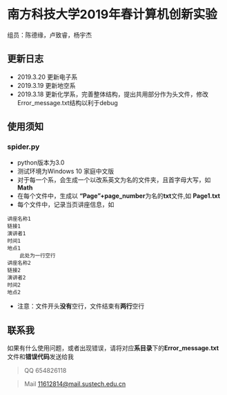 ﻿﻿﻿﻿﻿﻿﻿﻿# 南方科技大学2019年春计算机创新实验组员：陈德缘，卢致睿，杨宇杰## 更新日志* 2019.3.20 更新电子系* 2019.3.19 更新地空系* 2019.3.18 更新化学系，完善整体结构，提出共用部分作为头文件，修改Error_message.txt结构以利于debug## 使用须知### spider.py- python版本为3.0- 测试环境为Windows 10 家庭中文版- 对于每一个系，会生成一个以改系英文为名的文件夹，且首字母大写，如**Math**- 在每个文件中，生成以 **“Page”+page_number**为名的**txt**文件,如 **Page1.txt**- 每个文件中，记录当页讲座信息，如```讲座名称1链接1演讲者1时间1地点1    此处为一行空行讲座名称2链接2演讲者2时间2地点2```- 注意：文件开头**没有**空行，文件结束有**两行**空行## 联系我如果有什么使用问题，或者出现错误，请将对应**系目录**下的**Error_message.txt**文件和**错误代码**发送给我> QQ 654826118> Mail 11612814@mail.sustech.edu.cn